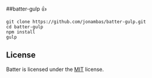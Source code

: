 ##batter-gulp
:+1:
<pre><code>git clone https://github.com/jonambas/batter-gulp.git
cd batter-gulp
npm install
gulp</code></pre>

## License

Batter is licensed under the [MIT](http://opensource.org/licenses/mit-license.php) license.
